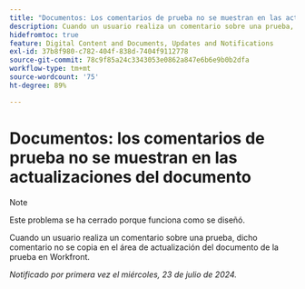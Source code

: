 ```yaml
---
title: "Documentos: Los comentarios de prueba no se muestran en las actualizaciones de documentos"
description: Cuando un usuario realiza un comentario sobre una prueba, dicho comentario no se copia en el área de actualización del documento de la prueba en Workfront.
hidefromtoc: true
feature: Digital Content and Documents, Updates and Notifications
exl-id: 37b8f980-c782-404f-838d-7404f9112778
source-git-commit: 78c9f85a24c3343053e0862a847e6b6e9b0b2dfa
workflow-type: tm+mt
source-wordcount: '75'
ht-degree: 89%

---
```


# Documentos: los comentarios de prueba no se muestran en las actualizaciones del documento

>[!NOTE]
>
>Este problema se ha cerrado porque funciona como se diseñó.

Cuando un usuario realiza un comentario sobre una prueba, dicho comentario no se copia en el área de actualización del documento de la prueba en Workfront.

_Notificado por primera vez el miércoles, 23 de julio de 2024._
